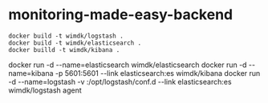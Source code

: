 # monitoring-made-easy-backend

	docker build -t wimdk/logstash .
	docker build -t wimdk/elasticsearch .
	docker builld -t wimdk/kibana .


 docker run -d --name=elasticsearch wimdk/elasticsearch
 docker run -d --name=kibana -p 5601:5601 --link elasticsearch:es wimdk/kibana
 docker run -d --name=logstash -v <logstash-config-dir>:/opt/logstash/conf.d --link elasticsearch:es wimdk/logstash agent
